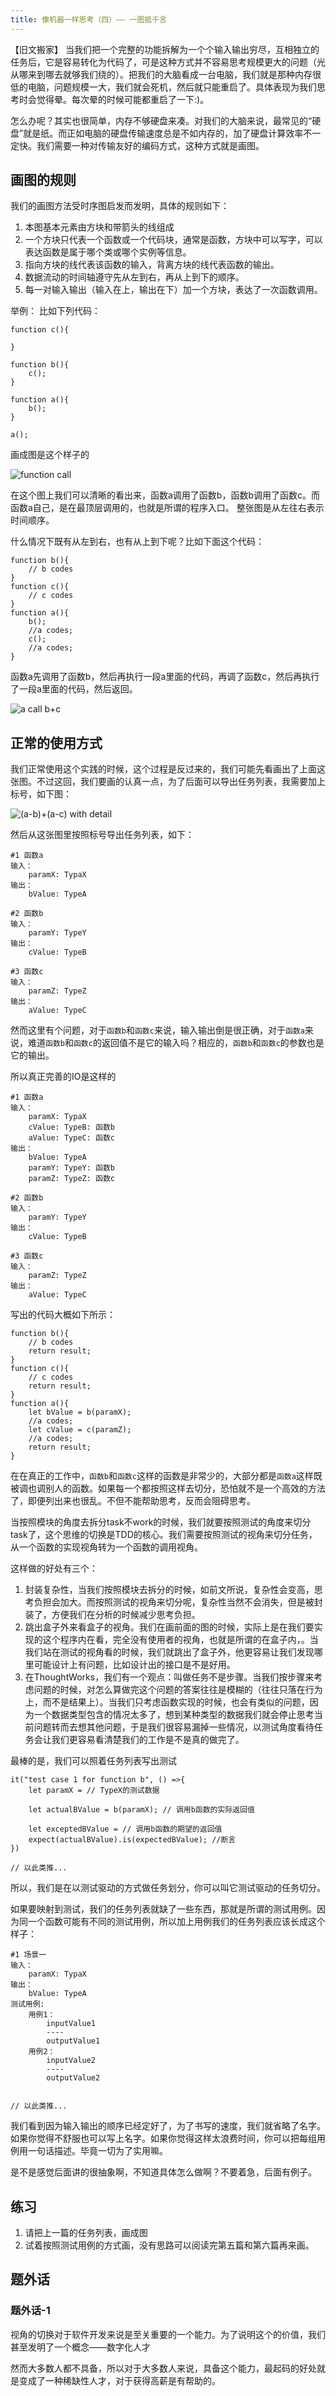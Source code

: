```yaml
---
title: 像机器一样思考（四）—— 一图抵千言
---
```


【旧文搬家】
当我们把一个完整的功能拆解为一个个输入输出穷尽，互相独立的任务后，它是容易转化为代码了，可是这种方式并不容易思考规模更大的问题（光从哪来到哪去就够我们绕的）。把我们的大脑看成一台电脑，我们就是那种内存很低的电脑，问题规模一大，我们就会死机，然后就只能重启了。具体表现为我们思考时会觉得晕。每次晕的时候可能都重启了一下:)。

怎么办呢？其实也很简单，内存不够硬盘来凑。对我们的大脑来说，最常见的“硬盘”就是纸。而正如电脑的硬盘传输速度总是不如内存的，加了硬盘计算效率不一定快。我们需要一种对传输友好的编码方式，这种方式就是画图。



## 画图的规则

我们的画图方法受时序图启发而发明，具体的规则如下：

1. 本图基本元素由方块和带箭头的线组成
2. 一个方块只代表一个函数或一个代码块，通常是函数，方块中可以写字，可以表达函数是属于哪个类或哪个实例等信息。
3. 指向方块的线代表该函数的输入，背离方块的线代表函数的输出。
4. 数据流动的时间轴遵守先从左到右，再从上到下的顺序。
5. 每一对输入输出（输入在上，输出在下）加一个方块，表达了一次函数调用。

举例：
比如下列代码：

``` 
function c(){
 
}

function b(){
    c();
}

function a(){
    b();
}

a();
```

画成图是这个样子的

![ function call][1]


在这个图上我们可以清晰的看出来，函数a调用了函数b，函数b调用了函数c。而函数a自己，是在最顶层调用的，也就是所谓的程序入口。
整张图是从左往右表示时间顺序。

什么情况下既有从左到右，也有从上到下呢？比如下面这个代码：

```
function b(){
    // b codes
}
function c(){
    // c codes
}
function a(){
    b();
    //a codes;
    c();
    //a codes;
}
```

函数a先调用了函数b，然后再执行一段a里面的代码，再调了函数c，然后再执行了一段a里面的代码，然后返回。

![ a call b+c ][2]

## 正常的使用方式

我们正常使用这个实践的时候，这个过程是反过来的，我们可能先看画出了上面这张图。不过这回，我们要画的认真一点，为了后面可以导出任务列表，我需要加上标号，如下图：

![(a-b)+(a-c) with detail][3]

然后从这张图里按照标号导出任务列表，如下：

```
#1 函数a
输入：
    paramX: TypaX
输出：
    bValue: TypeA

#2 函数b
输入：
    paramY: TypeY
输出：
    cValue: TypeB

#3 函数c
输入： 
    paramZ: TypeZ
输出：
    aValue: TypeC
```

然而这里有个问题，对于```函数b```和```函数c```来说，输入输出倒是很正确，对于```函数a```来说，难道```函数b```和```函数c```的返回值不是它的输入吗？相应的，```函数b```和```函数c```的参数也是它的输出。

所以真正完善的IO是这样的

```
#1 函数a
输入：
    paramX: TypaX
    cValue: TypeB: 函数b
    aValue: TypeC: 函数c
输出：
    bValue: TypeA
    paramY: TypeY: 函数b
    paramZ: TypeZ: 函数c

#2 函数b
输入：
    paramY: TypeY
输出：
    cValue: TypeB

#3 函数c
输入： 
    paramZ: TypeZ
输出：
    aValue: TypeC
```

写出的代码大概如下所示：

```
function b(){
    // b codes
    return result;
}
function c(){
    // c codes
    return result;
}
function a(){
    let bValue = b(paramX);
    //a codes;
    let cValue = c(paramZ);
    //a codes;
    return result;
}
```

在在真正的工作中，```函数b```和```函数c```这样的函数是非常少的，大部分都是```函数a```这样既被调也调别人的函数。如果每一个都按照这样去切分，恐怕就不是一个高效的方法了，即便列出来也很乱。不但不能帮助思考，反而会阻碍思考。

当按照模块的角度去拆分task不work的时候，我们就要按照测试的角度来切分task了，这个思维的切换是TDD的核心。我们需要按照测试的视角来切分任务，从一个函数的实现视角转为一个函数的调用视角。

这样做的好处有三个：
1. 封装复杂性，当我们按照模块去拆分的时候，如前文所说，复杂性会变高，思考负担会加大。而按照测试的视角来切分呢，复杂性当然不会消失，但是被封装了，方便我们在分析的时候减少思考负担。
2. 跳出盒子外来看盒子的视角。我们在画前面的图的时候，实际上是在我们要实现的这个程序内在看，完全没有使用者的视角，也就是所谓的在盒子内，。当我们站在测试的视角看的时候，我们就跳出了盒子外，他更容易让我们发现哪里可能设计上有问题，比如设计出的接口是不是好用。
3. 在ThoughtWorks，我们有一个观点：叫做任务不是步骤。当我们按步骤来考虑问题的时候，对怎么算做完这个问题的答案往往是模糊的（往往只落在行为上，而不是结果上）。当我们只考虑函数实现的时候，也会有类似的问题，因为一个数据类型包含的情况太多了，想到某种类型的数据我们就会停止思考当前问题转而去想其他问题，于是我们很容易漏掉一些情况，以测试角度看待任务会让我们更容易看清楚我们的工作是不是真的做完了。


最棒的是，我们可以照着任务列表写出测试

```
it("test case 1 for function b", () =>{
    let paramX = // TypeX的测试数据
    
    let actualBValue = b(paramX); // 调用b函数的实际返回值
    
    let exceptedBValue = // 调用b函数的期望的返回值
    expect(actualBValue).is(expectedBValue); //断言
})

// 以此类推...
```

所以，我们是在以测试驱动的方式做任务划分，你可以叫它测试驱动的任务切分。

如果要映射到测试，我们的任务列表就缺了一些东西，那就是所谓的测试用例。因为同一个函数可能有不同的测试用例，所以加上用例我们的任务列表应该长成这个样子：


```
#1 场景一
输入：
    paramX: TypaX
输出：
    bValue: TypeA
测试用例:
    用例1：
        inputValue1
        ----
        outputValue1
    用例2：
        inputValue2
        ----
        outputValue2
        
        
// 以此类推...
```

我们看到因为输入输出的顺序已经定好了，为了书写的速度，我们就省略了名字。如果你觉得不舒服也可以写上名字。如果你觉得这样太浪费时间，你可以把每组用例用一句话描述。毕竟一切为了实用嘛。

是不是感觉后面讲的很抽象啊，不知道具体怎么做啊？不要着急，后面有例子。

## 练习

1. 请把上一篇的任务列表，画成图
2. 试着按照测试用例的方式画，没有思路可以阅读完第五篇和第六篇再来画。


## 题外话


### 题外话-1

视角的切换对于软件开发来说是至关重要的一个能力。为了说明这个的价值，我们甚至发明了一个概念——数字化人才

然而大多数人都不具备，所以对于大多数人来说，具备这个能力，最起码的好处就是变成了一种稀缺性人才，对于获得高薪是有帮助的。




[1]: https://personal-blog.obs.cn-north-4.myhuaweicloud.com/thinking-as-a-machine-04/pic-01.png
[2]: https://personal-blog.obs.cn-north-4.myhuaweicloud.com/thinking-as-a-machine-04/pic-02.png
[3]: https://personal-blog.obs.cn-north-4.myhuaweicloud.com/thinking-as-a-machine-04/pic-03.png